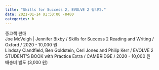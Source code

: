 ```yaml
---
title: "Skills for Success 2, EVOLVE 2 팝니다."
date: 2021-01-14 01:50:00 -0400
categories: b
---
```


중고책 판매  
Joe McVeigh | Jennifer Bixby / Skills for Success 2 Reading and Writing / Oxford / 2020 - 10,000 원  
Lindsay Clandfield, Ben Goldstein, Ceri Jones and Philip Kerr / EVOLVE 2 STUDENT'S BOOK with Practice Extra / CAMBRIDGE / 2020 - 10,000 원  
배송비 별도 (3,000 원)  
